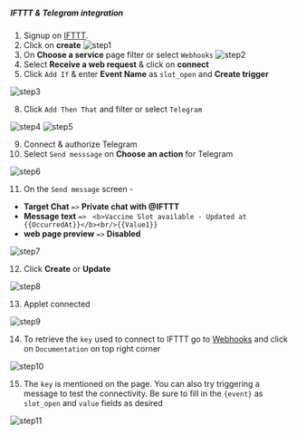 <h5>IFTTT & Telegram integration</h5>

1) Signup on [IFTTT](https://ifttt.com/home).
2) Click on **create**
![step1](/docs/step1.png)
4) On **Choose a service** page filter or select `Webhooks`
![step2](/docs/step2.png)
6) Select **Receive a web request** & click on **connect**
7) Click `Add If` & enter **Event Name** as `slot_open` and **Create trigger**

![step3](/docs/step3.png)

8) Click `Add Then That` and filter or select `Telegram`

![step4](/docs/step4.png)
![step5](/docs/step5.png)

9) Connect & authorize Telegram
10) Select `Send messsage` on <b>Choose an action</b> for Telegram

![step6](/docs/step6.png)

11) On the `Send message` screen -
   - **Target Chat** `=>` **Private chat with @IFTTT**
   - **Message text** `=>` ``` <b>Vaccine Slot available - Updated at {{OccurredAt}}</b><br/>{{Value1}}```
   - **web page preview** `=>` **Disabled**
   
![step7](/docs/step7.png)

12) Click **Create** or **Update**

![step8](/docs/step8.png)

13) Applet connected

![step9](/docs/step9.png)

14) To retrieve the `key` used to connect to IFTTT go to [Webhooks](https://ifttt.com/maker_webhooks) and click on `Documentation` on top right corner

![step10](/docs/step10.png)

15) The `key` is mentioned on the page. You can also try triggering a message to test the connectivity. Be sure to fill in the `{event}` as `slot_open` and `value` fields as desired
   
![step11](/docs/step-11.png)
